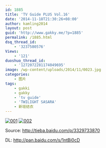 ```yaml
---
id: 1885
title: 'TV Guide PLUS Vol.16'
date: '2014-11-18T21:30:26+08:00'
author: kamling2014
layout: post
guid: 'http://www.gakky.me/?p=1885'
permalink: /1885.html
dsq_thread_id:
    - '3237580576'
Views:
    - '121'
duoshuo_thread_id:
    - '1272072281174049695'
image: /wp-content/uploads/2014/11/0023.jpg
categories:
    - 图片
tags:
    - gakki
    - gakky
    - 'tv guide'
    - 'TWILIGHT SASARA'
    - 新垣结衣
---
```


[![001](http://www.yui-aragaki.org/wp-content/uploads/2014/11/0013.jpg)](http://www.yui-aragaki.org/wp-content/uploads/2014/11/0013.jpg "001") [![002](http://www.yui-aragaki.org/wp-content/uploads/2014/11/0023.jpg)](http://www.yui-aragaki.org/wp-content/uploads/2014/11/0023.jpg "002")

Source: <http://tieba.baidu.com/p/3329733870>

DL: <http://pan.baidu.com/s/1ntBi0cD>